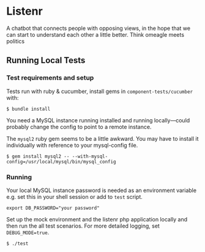 # Listenr

A chatbot that connects people with opposing views, in the hope that we can start to understand each other a little better. Think omeagle meets politics

## Running Local Tests

### Test requirements and setup
Tests run with ruby & cucumber, install gems in `component-tests/cucumber` with:
```
$ bundle install
```
You need a MySQL instance running installed and running locally—could probably change the config to point to a remote instance.

The `mysql2` ruby gem seems to be a little awkward. You may have to install it individually with reference to your mysql-config file.
```
$ gem install mysql2 -- --with-mysql-config=/usr/local/mysql/bin/mysql_config
```

### Running
Your local MySQL instance password is needed as an environment variable e.g. set this in your shell session or add to `test` script.
```
export DB_PASSWORD="your password"
```
Set up the mock environment and the listenr php application locally and then run the all test scenarios. For more detailed logging, set `DEBUG_MODE=true`.
```
$ ./test
```